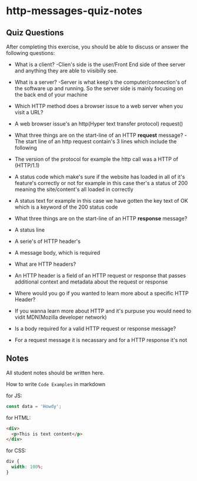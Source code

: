 # http-messages-quiz-notes

## Quiz Questions

After completing this exercise, you should be able to discuss or answer the following questions:

- What is a client?
  -Clien's side is the user/Front End side of thee server and anything they are able to viisibilly see.
- What is a server?
  -Server is what keep's the computer/connection's of the software up and running. So the server side is mainly focusing on the back end of your machine
- Which HTTP method does a browser issue to a web server when you visit a URL?
- A web browser issue's an http(Hyper text transfer protocol) request()

- What three things are on the start-line of an HTTP **request** message?
  -The start line of an http request contain's 3 lines which include the following
- The version of the protocol for example the http call was a HTTP of (HTTP/1.1)
- A status code which make's sure if the website has loaded in all of it's feature's correctly or not for example in this case ther's a status of 200 meaning the site/content's all loaded in correctly
- A status text for example in this case we have gotten the key text of OK which is a keyword of the 200 status code
- What three things are on the start-line of an HTTP **response** message?
- A status line
- A serie's of HTTP header's
- A message body, which is required
- What are HTTP headers?
- An HTTP header is a field of an HTTP request or response that passes additional context and metadata about the request or response
- Where would you go if you wanted to learn more about a specific HTTP Header?
- If you wanna learn more about HTTP and it's purpuse you would need to vidit MDN(Mozilla developer network)
- Is a body required for a valid HTTP request or response message?
- For a request message it is necassary and for a HTTP response it's not

## Notes

All student notes should be written here.

How to write `Code Examples` in markdown

for JS:

```javascript
const data = 'Howdy';
```

for HTML:

```html
<div>
  <p>This is text content</p>
</div>
```

for CSS:

```css
div {
  width: 100%;
}
```
